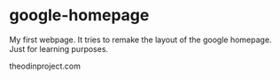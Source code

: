 # google-homepage

My first webpage. It tries to remake the layout of the google homepage. Just for learning purposes. 

theodinproject.com
